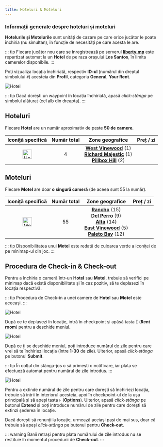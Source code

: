 ```yaml
---
title: Hoteluri & Moteluri
---
```


### Informații generale despre hoteluri și moteluri 

**Hotelurile și Motelurile** sunt unități de cazare pe care orice jucător le poate închiria (nu simultan), în funcție de necesități pe care acesta le are. 

::: tip
Fiecare jucător nou care se înregistrează pe serverul [**liberty.mp**](https://ucp.liberty.mp/) este repartizat automat la un **Hotel** de pe raza orașului **Los Santos**, în limita camerelor disponibile.
:::  

Poți vizualiza locația închiriată, respectiv **ID-ul** (numărul din dreptul simbolului `#`) acesteia din **Profil**, categoria **General**, **Your Rent**. 

<Image src="https://i.imgur.com/729Me2L.png" alt="Hotel" /> 

::: tip
Dacă dorești un waypoint în locația închiriată, apasă *click-stânga* pe simbolul alăturat (cel alb din dreapta). 
::: 

## Hoteluri

Fiecare **Hotel** are un număr aproximativ de peste **50 de camere**.

| Iconiță specifică | Număr total | Zone geografice | Preț / zi |
| :-----------: | :-----------: | :-----------: | :-----------: |
| <Image src="https://i.imgur.com/zGPYlER.png" alt="Hotel" width="30" label="Hotel Blip" /> | 4  |  [**West Vinewood**](https://i.imgur.com/i9ckVOL.png) (1) <br> [**Richard Majestic**](https://i.imgur.com/wNd6dzR.png) (1) <br> [**Pillbox Hill**](https://i.imgur.com/uqo0n5E.png) (2) |  <Dinero :amount="150" /> |

## Moteluri

Fiecare **Motel** are doar **o singură cameră** (de aceea sunt 55 la număr).

| Iconiță specifică | Număr total | Zone geografice | Preț / zi |
| :-----------: | :-----------: | :-----------: | :-----------: |
| <Image src="https://i.imgur.com/PB9PgvF.png" alt="Motel" width="30" label="Motel Blip" /> | 55  |  [**Rancho**](https://i.imgur.com/KAgrDXa.png) (15) <br> [**Del Perro**](https://i.imgur.com/kAgZGLW.png) (9) <br> [**Alta**](https://i.imgur.com/loalFLO.png) (14) <br> [**East Vinewood**](https://i.imgur.com/kKKEAIg.png) (5) <br> [**Paleto Bay**](https://i.imgur.com/pGUSuWX.png) (12) | <Dinero :amount="75" /> | 

::: tip
Disponibilitatea unui **Motel** este redată de culoarea verde a iconiței de pe minimap-ul din joc. 
::: 

## Procedura de Check-in & Check-out

Pentru a închiria o cameră într-un **Hotel** sau **Motel**, trebuie să verifici pe minimap dacă există disponibilitate și în caz pozitiv, să te deplasezi în locația respectivă. 

::: tip
Procedura de Check-in a unei camere de **Hotel** sau **Motel** este aceeași. 
::: 

<Image src="https://i.imgur.com/OWGr1C9.png" alt="Hotel" label="Deplasarea în locație" labelAlign="left" /> 

După ce te deplasezi în locație, intră în checkpoint și apăsă tasta `E` (**Rent room**) pentru a deschide meniul.   

<Image src="https://i.imgur.com/OtQthbg.png" alt="Hotel" label="Procedura de Check-in" labelAlign="left" /> 

După ce ți se deschide meniul, poți introduce numărul de zile pentru care vrei să te închiriezi locația (între **1-30** de zile). Ulterior, apasă *click-stânga* pe butonul **Submit**. 

::: tip
În colțul din stânga-jos o să primești o notificare, iar plata se efectueză automat pentru numărul de zile introdus.
::: 

<Image src="https://i.imgur.com/TvWKMTZ.png" alt="Hotel" label="Opțiunile locației" labelAlign="left" /> 

Pentru a extinde numărul de zile pentru care dorești să închiriezi locația, trebuie să intrii în interiorul acesteia, apoi în checkpoint-ul de la ușa principală și să apeși tasta `F` (**Options**). Ulterior, apasă *click-stânga* pe butonul **Extend** și poți introduce numărul de zile pentru care dorești să extinzi șederea în locație.  

Dacă dorești să renunți la locație, urmează aceiași pași de mai sus, doar că trebuie să apeși *click-stânga* pe butonul pentru **Check-out**. 

::: warning
Banii retrași pentru plata numărului de zile introdus nu se restituie în momentul procedurii de **Check-out**. 
::: 
